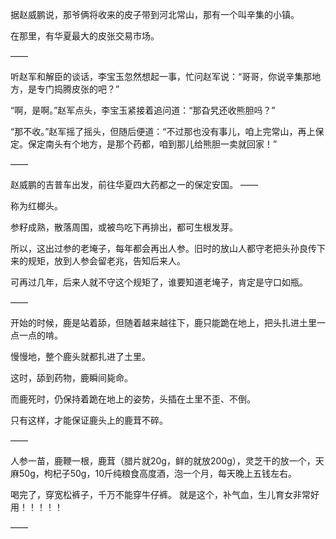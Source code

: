 据赵威鹏说，那爷俩将收来的皮子带到河北常山，那有一个叫辛集的小镇。

在那里，有华夏最大的皮张交易市场。

——

听赵军和解臣的谈话，李宝玉忽然想起一事，忙问赵军说：“哥哥，你说辛集那地方，是专门捣腾皮张的吧？”

“啊，是啊。”赵军点头，李宝玉紧接着追问道：“那旮旯还收熊胆吗？”

“那不收。”赵军摇了摇头，但随后便道：“不过那也没有事儿，咱上完常山，再上保定。保定南头有个地方，是那个药都，咱到那儿给熊胆一卖就回家！”

——

赵威鹏的吉普车出发，前往华夏四大药都之一的保定安国。
——

称为红榔头。

参籽成熟，散落周围，或被鸟吃下再排出，都可生根发芽。

所以，这出过参的老埯子，每年都会再出人参。旧时的放山人都守老把头孙良传下来的规矩，放到人参会留老兆，告知后来人。

可再过几年，后来人就不守这个规矩了，谁要知道老埯子，肯定是守口如瓶。

——

开始的时候，鹿是站着舔，但随着越来越往下，鹿只能跪在地上，把头扎进土里一点一点的啃。

慢慢地，整个鹿头就都扎进了土里。

这时，舔到药物，鹿瞬间毙命。

而鹿死时，仍保持着跪在地上的姿势，头插在土里不歪、不倒。

只有这样，才能保证鹿头上的鹿茸不碎。

——

人参一苗，鹿鞭一根，鹿茸（腊片就20g，鲜的就放200g），灵芝干的放一个，天麻50g，枸杞子50g，10斤纯粮食高度酒，泡一个月，每天晚上五钱左右。

喝完了，穿宽松裤子，千万不能穿牛仔裤。
就是这个，补气血，生儿育女非常好用！！！！！

——

